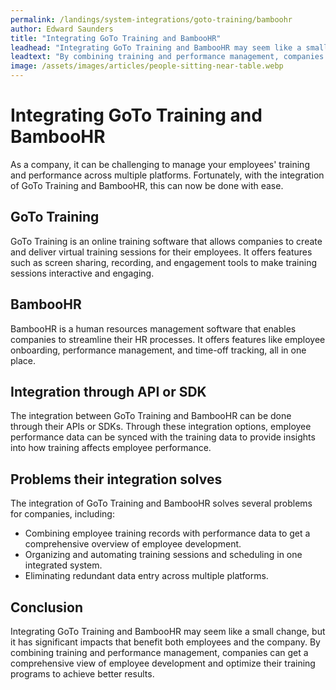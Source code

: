 ```yaml
---
permalink: /landings/system-integrations/goto-training/bamboohr
author: Edward Saunders
title: "Integrating GoTo Training and BambooHR"
leadhead: "Integrating GoTo Training and BambooHR may seem like a small change, but it has significant impacts that benefit both employees and the company"
leadtext: "By combining training and performance management, companies can get a comprehensive view of employee development and optimize their training programs to achieve better results."
image: /assets/images/articles/people-sitting-near-table.webp
---
```

<div class="arttext">
<h1>Integrating GoTo Training and BambooHR</h1>

<p>As a company, it can be challenging to manage your employees' training and performance across multiple platforms. Fortunately, with the integration of GoTo Training and BambooHR, this can now be done with ease.</p>

<h2>GoTo Training</h2>

<p>GoTo Training is an online training software that allows companies to create and deliver virtual training sessions for their employees. It offers features such as screen sharing, recording, and engagement tools to make training sessions interactive and engaging.</p>

<h2>BambooHR</h2>

<p>BambooHR is a human resources management software that enables companies to streamline their HR processes. It offers features like employee onboarding, performance management, and time-off tracking, all in one place.</p>

<h2>Integration through API or SDK</h2>

<p>The integration between GoTo Training and BambooHR can be done through their APIs or SDKs. Through these integration options, employee performance data can be synced with the training data to provide insights into how training affects employee performance.</p>

<h2>Problems their integration solves</h2>

<p>The integration of GoTo Training and BambooHR solves several problems for companies, including:</p>

<ul>
	<li>Combining employee training records with performance data to get a comprehensive overview of employee development.</li>
	<li>Organizing and automating training sessions and scheduling in one integrated system.</li>
	<li>Eliminating redundant data entry across multiple platforms.</li>
</ul>

<h2>Conclusion</h2>

<p>Integrating GoTo Training and BambooHR may seem like a small change, but it has significant impacts that benefit both employees and the company. By combining training and performance management, companies can get a comprehensive view of employee development and optimize their training programs to achieve better results.</p>

</div>